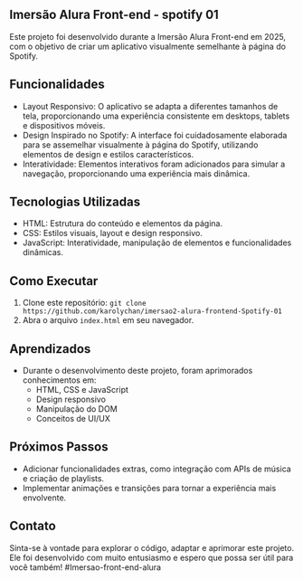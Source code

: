 
## Imersão Alura Front-end - spotify 01

Este projeto foi desenvolvido durante a Imersão Alura Front-end em 2025, com o objetivo de criar um aplicativo visualmente semelhante à página do Spotify.

## Funcionalidades

*   Layout Responsivo: O aplicativo se adapta a diferentes tamanhos de tela, proporcionando uma experiência consistente em desktops, tablets e dispositivos móveis.
*   Design Inspirado no Spotify: A interface foi cuidadosamente elaborada para se assemelhar visualmente à página do Spotify, utilizando elementos de design e estilos característicos.
*   Interatividade: Elementos interativos foram adicionados para simular a navegação, proporcionando uma experiência mais dinâmica.

## Tecnologias Utilizadas

*   HTML: Estrutura do conteúdo e elementos da página.
*   CSS: Estilos visuais, layout e design responsivo.
*   JavaScript: Interatividade, manipulação de elementos e funcionalidades dinâmicas.

## Como Executar

1.  Clone este repositório: `git clone https://github.com/karolychan/imersao2-alura-frontend-Spotify-01`
2.  Abra o arquivo `index.html` em seu navegador.

## Aprendizados

*   Durante o desenvolvimento deste projeto, foram aprimorados conhecimentos em:
    *   HTML, CSS e JavaScript
    *   Design responsivo
    *   Manipulação do DOM
    *   Conceitos de UI/UX

## Próximos Passos

*   Adicionar funcionalidades extras, como integração com APIs de música e criação de playlists.
*   Implementar animações e transições para tornar a experiência mais envolvente.

## Contato
Sinta-se à vontade para explorar o código, adaptar e aprimorar este projeto. Ele foi desenvolvido com muito entusiasmo e espero que possa ser útil para você também!
#Imersao-front-end-alura
